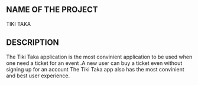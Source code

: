 ## NAME OF THE PROJECT
TIKI TAKA

## DESCRIPTION
The Tiki Taka application is the most convinient application to be used when one need a ticket for an event .A new user can buy a ticket even without signing up for an account
The Tiki Taka app also has the most convinient and best user experience.
